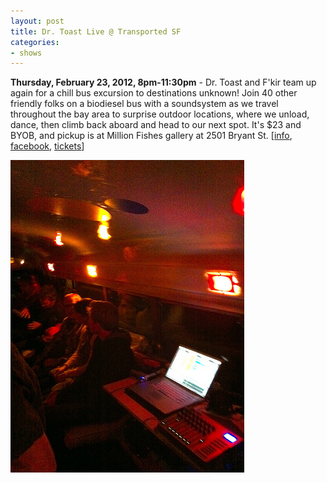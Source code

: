 ```yaml
---
layout: post
title: Dr. Toast Live @ Transported SF
categories:
- shows
---
```


**Thursday, February 23, 2012, 8pm-11:30pm** - Dr. Toast and F'kir team up again for a chill bus excursion to destinations unknown! Join 40 other friendly folks on a biodiesel bus with a soundsystem as we travel throughout the bay area to surprise outdoor locations, where we unload, dance, then climb back aboard and head to our next spot. It's $23 and BYOB, and pickup is at Million Fishes gallery at 2501 Bryant St. \[[info][], [facebook][], [tickets][]\]

![flyer](/uploads/2011/01/transported.jpg)

[info]: http://transportedsf.com
[tickets]: http://www.brownpapertickets.com/event/229573
[facebook]: https://www.facebook.com/events/389626974386587
